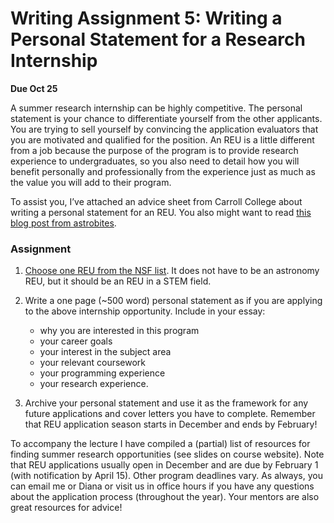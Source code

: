 # Writing Assignment 5: Writing a Personal Statement for a Research Internship

**Due Oct 25**

A summer research internship can be highly competitive. The personal statement is your chance to differentiate yourself from the other applicants. You are trying to sell yourself by convincing the application evaluators that you are motivated and qualified for the position. An REU is a little different from a job because the purpose of the program is to provide research experience to undergraduates, so you also need to detail how you will benefit personally and professionally from the experience just as much as the value you will add to their program.

To assist you, I’ve attached an advice sheet from Carroll College about writing a personal statement for an REU. You also might want to read [this blog post from astrobites](http://astrobites.org/2013/01/05/so-you-want-to-apply-for-an-reu-heres-how/).

### Assignment
1. [Choose one REU from the NSF list](http://www.nsf.gov/crssprgm/reu/reu_search.jsp). It does not have to be an astronomy REU, but it should be an REU in a STEM field.
2. Write a one page (~500 word) personal statement as if you are applying to the above internship opportunity. Include in your essay: 
   * why you are interested in this program
   * your career goals
   * your interest in the subject area
   * your relevant coursework
   * your programming experience
   * your research experience.

3. Archive your personal statement and use it as the framework for any future applications and cover letters you have to complete. Remember that REU application season starts in December and ends by February!

To accompany the lecture I have compiled a (partial) list of resources for finding summer research opportunities (see slides on course website). Note that REU applications usually open in December and are due by February 1 (with notification by April 15). Other program deadlines vary. As always, you can email me or Diana or visit us in office hours if you have any questions about the application process (throughout the year). Your mentors are also great resources for advice! 
